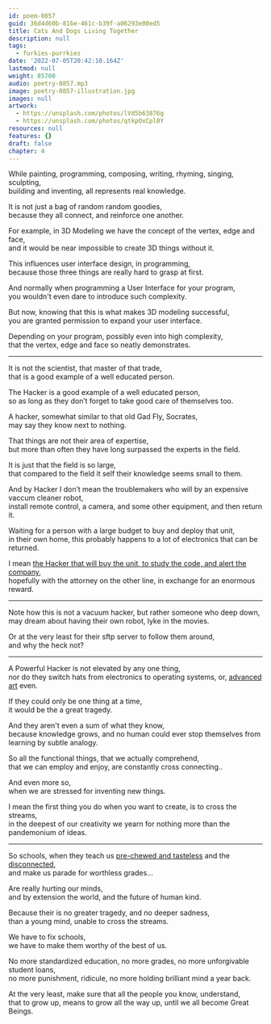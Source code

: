 ```yaml
---
id: poem-0857
guid: 36d4d60b-816e-461c-b39f-a06293e80ed5
title: Cats And Dogs Living Together
description: null
tags:
  - furkies-purrkies
date: '2022-07-05T20:42:10.164Z'
lastmod: null
weight: 85700
audio: poetry-0857.mp3
image: poetry-0857-illustration.jpg
images: null
artwork:
  - https://unsplash.com/photos/lVd5b63876g
  - https://unsplash.com/photos/qtkpOxCpl0Y
resources: null
features: {}
draft: false
chapter: 4
---
```


While painting, programming, composing, writing, rhyming, singing, sculpting,\
building and inventing, all represents real knowledge.

It is not just a bag of random random goodies,\
because they all connect, and reinforce one another.

For example, in 3D Modeling we have the concept of the vertex, edge and face,\
and it would be near impossible to create 3D things without it.

This influences user interface design, in programming,\
because those three things are really hard to grasp at first.

And normally when programming a User Interface for your program,\
you wouldn't even dare to introduce such complexity.

But now, knowing that this is what makes 3D modeling successful,\
you are granted permission to expand your user interface.

Depending on your program, possibly even into high complexity,\
that the vertex, edge and face so neatly demonstrates.

---

It is not the scientist, that master of that trade,\
that is a good example of a well educated person.

The Hacker is a good example of a well educated person,\
so as long as they don’t forget to take good care of themselves too.

A hacker, somewhat similar to that old Gad Fly, Socrates,\
may say they know next to nothing.

That things are not their area of expertise,\
but more than often they have long surpassed the experts in the field.

It is just that the field is so large,\
that compared to the field it self their knowledge seems small to them.

And by Hacker I don’t mean the troublemakers who will by an expensive vaccum cleaner robot,\
install remote control, a camera, and some other equipment, and then return it.

Waiting for a person with a large budget to buy and deploy that unit,\
in their own home, this probably happens to a lot of electronics that can be returned.

I mean [the Hacker that will buy the unit, to study the code, and alert the company](https://www.youtube.com/watch?v=uhyM-bhzFsI),\
hopefully with the attorney on the other line, in exchange for an enormous reward.

---

Note how this is not a vacuum hacker, but rather someone who deep down,\
may dream about having their own robot, lyke in the movies.

Or at the very least for their sftp server to follow them around,\
and why the heck not?

---

A Powerful Hacker is not elevated by any one thing,\
nor do they switch hats from electronics to operating systems, or, [advanced art](https://www.youtube.com/watch?v=0fEMJp70tGU) even.

If they could only be one thing at a time,\
it would be the a great tragedy.

And they aren't even a sum of what they know,\
because knowledge grows, and no human could ever stop themselves from learning by subtle analogy.

So all the functional things, that we actually comprehend,\
that we can employ and enjoy, are constantly cross connecting..

And even more so,\
when we are stressed for inventing new things.

I mean the first thing you do when you want to create, is to cross the streams,\
in the deepest of our creativity we yearn for nothing more than the pandemonium of ideas.

---

So schools, when they teach us [pre-chewed and tasteless](https://www.youtube.com/watch?v=0tEnnvZbYek) and the [disconnected](https://www.youtube.com/watch?v=sxyKNMrhEvY),\
and make us parade for worthless grades...

Are really hurting our minds,\
and by extension the world, and the future of human kind.

Because their is no greater tragedy, and no deeper sadness,\
than a young mind, unable to cross the streams.

We have to fix schools,\
we have to make them worthy of the best of us.

No more standardized education, no more grades, no more unforgivable student loans,\
no more punishment, ridicule, no more holding brilliant mind a year back.

At the very least, make sure that all the people you know, understand,\
that to grow up, means to grow all the way up, until we all become Great Beings.
